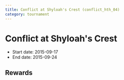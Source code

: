 ```yaml
---
title: Conflict at Shyloah's Crest (conflict_hth_04)
category: tournament
---
```

# Conflict at Shyloah's Crest

  * Start date: 2015-09-17
  * End date: 2015-09-24

## Rewards

